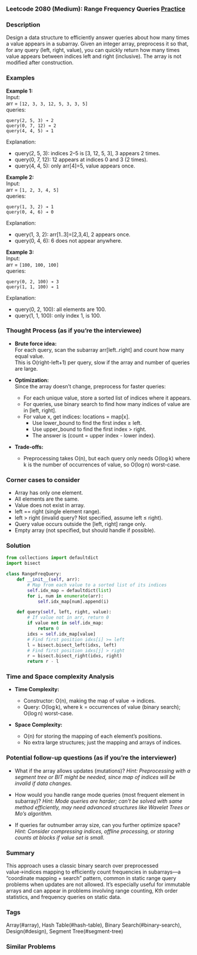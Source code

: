 ### Leetcode 2080 (Medium): Range Frequency Queries [Practice](https://leetcode.com/problems/range-frequency-queries)

### Description  
Design a data structure to efficiently answer queries about how many times a value appears in a subarray. Given an integer array, preprocess it so that, for any query (left, right, value), you can quickly return how many times value appears between indices left and right (inclusive). The array is not modified after construction.

### Examples  

**Example 1:**  
Input:  
arr = `[12, 3, 3, 12, 5, 3, 3, 5]`  
queries:  
```
query(2, 5, 3) ➔ 2
query(0, 7, 12) ➔ 2
query(4, 4, 5) ➔ 1
```
Explanation:  
- query(2, 5, 3): indices 2–5 is [3, 12, 5, 3], 3 appears 2 times.
- query(0, 7, 12): 12 appears at indices 0 and 3 (2 times).
- query(4, 4, 5): only arr[4]=5, value appears once.

**Example 2:**  
Input:  
arr = `[1, 2, 3, 4, 5]`  
queries:  
```
query(1, 3, 2) ➔ 1
query(0, 4, 6) ➔ 0
```
Explanation:  
- query(1, 3, 2): arr[1..3]=[2,3,4], 2 appears once.
- query(0, 4, 6): 6 does not appear anywhere.

**Example 3:**  
Input:  
arr = `[100, 100, 100]`  
queries:  
```
query(0, 2, 100) ➔ 3
query(1, 1, 100) ➔ 1
```
Explanation:  
- query(0, 2, 100): all elements are 100.
- query(1, 1, 100): only index 1, is 100.

### Thought Process (as if you’re the interviewee)  

- **Brute force idea:**  
  For each query, scan the subarray arr[left..right] and count how many equal value.  
  This is O(right-left+1) per query, slow if the array and number of queries are large.

- **Optimization:**  
  Since the array doesn’t change, preprocess for faster queries:
  - For each unique value, store a sorted list of indices where it appears.
  - For queries, use binary search to find how many indices of value are in [left, right].
  - For value x, get indices: locations = map[x].
    - Use lower_bound to find the first index ≥ left.
    - Use upper_bound to find the first index > right.
    - The answer is (count = upper index - lower index).

- **Trade-offs:**  
  - Preprocessing takes O(n), but each query only needs O(log k) where k is the number of occurrences of value, so O(log n) worst-case.

### Corner cases to consider  
- Array has only one element.
- All elements are the same.
- Value does not exist in array.
- left == right (single element range).
- left > right (invalid query? Not specified, assume left ≤ right).
- Query value occurs outside the [left, right] range only.
- Empty array (not specified, but should handle if possible).

### Solution

```python
from collections import defaultdict
import bisect

class RangeFreqQuery:
    def __init__(self, arr):
        # Map from each value to a sorted list of its indices
        self.idx_map = defaultdict(list)
        for i, num in enumerate(arr):
            self.idx_map[num].append(i)

    def query(self, left, right, value):
        # If value not in arr, return 0
        if value not in self.idx_map:
            return 0
        idxs = self.idx_map[value]
        # Find first position idxs[i] >= left
        l = bisect.bisect_left(idxs, left)
        # Find first position idxs[j] > right
        r = bisect.bisect_right(idxs, right)
        return r - l
```

### Time and Space complexity Analysis  

- **Time Complexity:**
  - Constructor: O(n), making the map of value → indices.
  - Query: O(log k), where k = occurrences of value (binary search); O(log n) worst-case.

- **Space Complexity:**
  - O(n) for storing the mapping of each element’s positions.
  - No extra large structures; just the mapping and arrays of indices.

### Potential follow-up questions (as if you’re the interviewer)  

- What if the array allows updates (mutations)?
  *Hint: Preprocessing with a segment tree or BIT might be needed, since map of indices will be invalid if data changes.*

- How would you handle range mode queries (most frequent element in subarray)?
  *Hint: Mode queries are harder; can't be solved with same method efficiently, may need advanced structures like Wavelet Trees or Mo’s algorithm.*

- If queries far outnumber array size, can you further optimize space?
  *Hint: Consider compressing indices, offline processing, or storing counts at blocks if value set is small.*

### Summary
This approach uses a classic binary search over preprocessed value→indices mapping to efficiently count frequencies in subarrays—a “coordinate mapping + search” pattern, common in static range query problems when updates are not allowed. It’s especially useful for immutable arrays and can appear in problems involving range counting, Kth order statistics, and frequency queries on static data.

### Tags
Array(#array), Hash Table(#hash-table), Binary Search(#binary-search), Design(#design), Segment Tree(#segment-tree)

### Similar Problems
